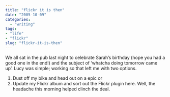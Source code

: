 ```yaml
---
title: "flickr it is then"
date: "2005-10-09"
categories: 
  - "writing"
tags:
- "life"
- "flickr"
slug: "flickr-it-is-then"
---
```


We all sat in the pub last night to celebrate Sarah’s birthday (hope you had a good one in the end!) and the subject of ‘whatcha doing tomorrow came up’. Lucy was simple; working so that left me with two options.
1. Dust off my bike and head out on a epic or 
2. Update my Flickr album and sort out the Flickr plugin here.
Well, the headache this morning helped clinch the deal.
